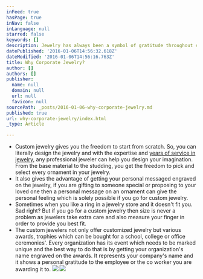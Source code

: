 ```yaml
---
inFeed: true
hasPage: true
inNav: false
inLanguage: null
starred: false
keywords: []
description: Jewelry has always been a symbol of gratitude throughout every timeline of mankind.
datePublished: '2016-01-06T14:56:32.618Z'
dateModified: '2016-01-06T14:56:16.763Z'
title: Why Corporate Jewelry?
author: []
authors: []
publisher:
  name: null
  domain: null
  url: null
  favicon: null
sourcePath: _posts/2016-01-06-why-corporate-jewelry.md
published: true
url: why-corporate-jewelry/index.html
_type: Article

---
```

* Custom jewelry gives you the freedom to start from scratch. So, you can literally design the jewelry and with the expertise and [years of service in jewelry][0], any professional jeweler can help you design your imagination. From the base material to the studding, you get the freedom to pick and select every ornament in your jewelry.
* It also gives the advantage of getting your personal messaged engraved on the jewelry, if you are gifting to someone special or proposing to your loved one then a personal message on an ornament can give the personal feeling which is solely possible if you go for  custom jewelry.
* Sometimes when you like a ring in a jewelry store and it doesn't fit you. Sad right? But if you go for a custom jewelry then size is never a problem as jewelers take extra care and also measure your finger in order to provide you best fit.
* The custom jewelers not only offer customized jewelry but various awards, trophies which can be bought for a school, college or office ceremonies'. Every organization has its event which needs to be marked unique and the best way to do that is by getting your organization's name engraved on the awards. It represents your company's name and it shows a personal gratitude to the employee or the co worker you are awarding it to.
![](https://the-grid-user-content.s3-us-west-2.amazonaws.com/9a8016b8-eb3b-4c18-b266-23ea4b6fe387.jpg)
![](https://the-grid-user-content.s3-us-west-2.amazonaws.com/a45bb6c5-4bea-440e-a3ea-d235ff4f1bb9.jpg)

[0]: http://www.elinejewellers.com/